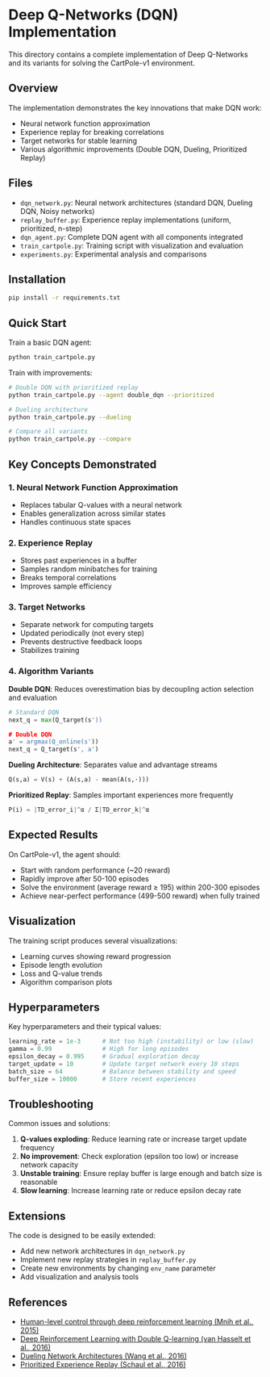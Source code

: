 # Deep Q-Networks (DQN) Implementation

This directory contains a complete implementation of Deep Q-Networks and its variants for solving the CartPole-v1 environment.

## Overview

The implementation demonstrates the key innovations that make DQN work:
- Neural network function approximation
- Experience replay for breaking correlations
- Target networks for stable learning
- Various algorithmic improvements (Double DQN, Dueling, Prioritized Replay)

## Files

- `dqn_network.py`: Neural network architectures (standard DQN, Dueling DQN, Noisy networks)
- `replay_buffer.py`: Experience replay implementations (uniform, prioritized, n-step)
- `dqn_agent.py`: Complete DQN agent with all components integrated
- `train_cartpole.py`: Training script with visualization and evaluation
- `experiments.py`: Experimental analysis and comparisons

## Installation

```bash
pip install -r requirements.txt
```

## Quick Start

Train a basic DQN agent:
```bash
python train_cartpole.py
```

Train with improvements:
```bash
# Double DQN with prioritized replay
python train_cartpole.py --agent double_dqn --prioritized

# Dueling architecture
python train_cartpole.py --dueling

# Compare all variants
python train_cartpole.py --compare
```

## Key Concepts Demonstrated

### 1. Neural Network Function Approximation
- Replaces tabular Q-values with a neural network
- Enables generalization across similar states
- Handles continuous state spaces

### 2. Experience Replay
- Stores past experiences in a buffer
- Samples random minibatches for training
- Breaks temporal correlations
- Improves sample efficiency

### 3. Target Networks
- Separate network for computing targets
- Updated periodically (not every step)
- Prevents destructive feedback loops
- Stabilizes training

### 4. Algorithm Variants

**Double DQN**: Reduces overestimation bias by decoupling action selection and evaluation
```python
# Standard DQN
next_q = max(Q_target(s'))

# Double DQN  
a' = argmax(Q_online(s'))
next_q = Q_target(s', a')
```

**Dueling Architecture**: Separates value and advantage streams
```python
Q(s,a) = V(s) + (A(s,a) - mean(A(s,·)))
```

**Prioritized Replay**: Samples important experiences more frequently
```python
P(i) = |TD_error_i|^α / Σ|TD_error_k|^α
```

## Expected Results

On CartPole-v1, the agent should:
- Start with random performance (~20 reward)
- Rapidly improve after 50-100 episodes
- Solve the environment (average reward ≥ 195) within 200-300 episodes
- Achieve near-perfect performance (499-500 reward) when fully trained

## Visualization

The training script produces several visualizations:
- Learning curves showing reward progression
- Episode length evolution
- Loss and Q-value trends
- Algorithm comparison plots

## Hyperparameters

Key hyperparameters and their typical values:
```python
learning_rate = 1e-3      # Not too high (instability) or low (slow)
gamma = 0.99              # High for long episodes
epsilon_decay = 0.995     # Gradual exploration decay
target_update = 10        # Update target network every 10 steps
batch_size = 64           # Balance between stability and speed
buffer_size = 10000       # Store recent experiences
```

## Troubleshooting

Common issues and solutions:

1. **Q-values exploding**: Reduce learning rate or increase target update frequency
2. **No improvement**: Check exploration (epsilon too low) or increase network capacity
3. **Unstable training**: Ensure replay buffer is large enough and batch size is reasonable
4. **Slow learning**: Increase learning rate or reduce epsilon decay rate

## Extensions

The code is designed to be easily extended:
- Add new network architectures in `dqn_network.py`
- Implement new replay strategies in `replay_buffer.py`
- Create new environments by changing `env_name` parameter
- Add visualization and analysis tools

## References

- [Human-level control through deep reinforcement learning (Mnih et al., 2015)](https://www.nature.com/articles/nature14236)
- [Deep Reinforcement Learning with Double Q-learning (van Hasselt et al., 2016)](https://arxiv.org/abs/1509.06461)
- [Dueling Network Architectures (Wang et al., 2016)](https://arxiv.org/abs/1511.06581)
- [Prioritized Experience Replay (Schaul et al., 2016)](https://arxiv.org/abs/1511.05952)
